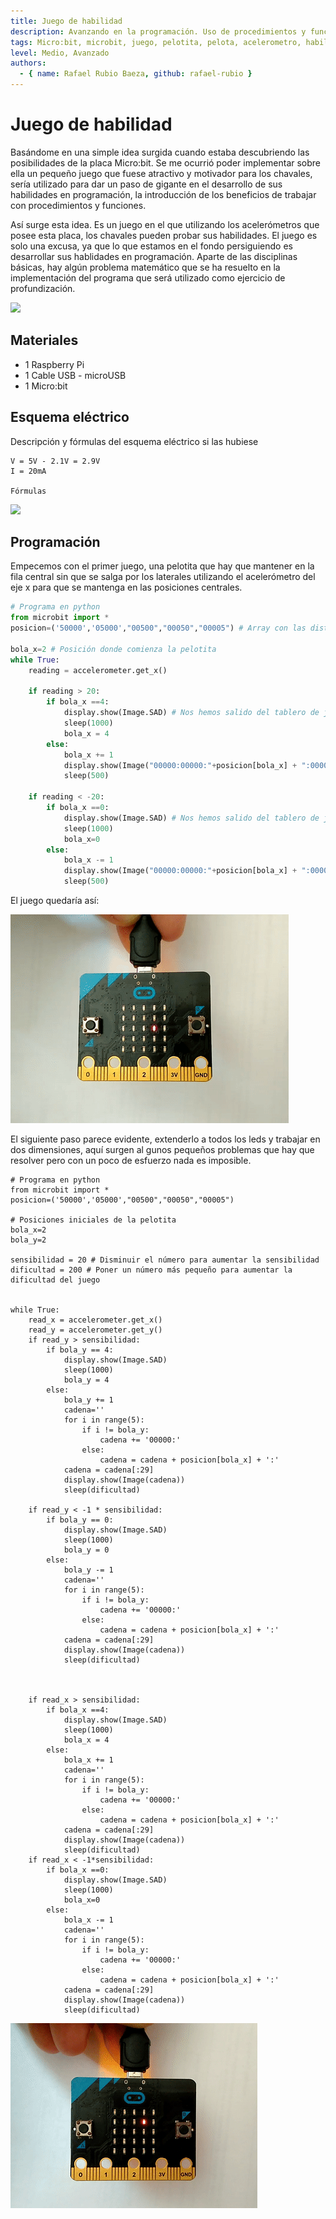 ```yaml
---
title: Juego de habilidad
description: Avanzando en la programación. Uso de procedimientos y funciones. Práctica con los acelerómetros en la placa Micro:bit.
tags: Micro:bit, microbit, juego, pelotita, pelota, acelerometro, habilidad
level: Medio, Avanzado
authors:
  - { name: Rafael Rubio Baeza, github: rafael-rubio }
---
```





# Juego de habilidad

Basándome en una simple idea surgida cuando estaba descubriendo las posibilidades de la placa Micro:bit. Se me ocurrió poder implementar sobre ella un pequeño juego que fuese atractivo y motivador para los chavales, sería utilizado para dar un paso de gigante en el desarrollo de sus habilidades en programación, la introducción de los beneficios de trabajar con procedimientos y funciones. 

Así surge esta idea. Es un juego en el que utilizando los acelerómetros que posee esta placa, los chavales pueden probar sus habilidades. El juego es solo una excusa, ya que lo que estamos en el fondo persiguiendo es desarrollar sus hablidades en programación. Aparte de las disciplinas básicas, hay algún problema matemático que se ha resuelto en la implementación del programa que será utilizado como ejercicio de profundización.







![](practica.gif)

## Materiales

- 1 Raspberry Pi
- 1 Cable USB - microUSB
- 1 Micro:bit

## Esquema eléctrico

Descripción y fórmulas del esquema eléctrico si las hubiese

```
V = 5V - 2.1V = 2.9V
I = 20mA

Fórmulas
```

![](fritzing.png)

## Programación

Empecemos con el primer juego, una pelotita que hay que mantener en la fila central sin que se salga por los laterales utilizando el acelerómetro del eje x para que se mantenga en las posiciones centrales.

```python
# Programa en python
from microbit import *
posicion=('50000','05000',"00500","00050","00005") # Array con las distintas posiciones en las que puede estar la pelotita.

bola_x=2 # Posición donde comienza la pelotita
while True:
    reading = accelerometer.get_x()
    
    if reading > 20:
        if bola_x ==4:
            display.show(Image.SAD) # Nos hemos salido del tablero de juego por la derecha
            sleep(1000)
            bola_x = 4
        else:
            bola_x += 1
            display.show(Image("00000:00000:"+posicion[bola_x] + ":00000:00000"))
            sleep(500)
            
    if reading < -20:
        if bola_x ==0:
            display.show(Image.SAD) # Nos hemos salido del tablero de juego por la izquierda
            sleep(1000)
            bola_x=0
        else:
            bola_x -= 1
            display.show(Image("00000:00000:"+posicion[bola_x] + ":00000:00000"))
            sleep(500)
```
El juego quedaría así:

![](habilidad_lineal.gif)

El siguiente paso parece evidente, extenderlo a todos los leds y trabajar en dos dimensiones, aquí surgen al gunos pequeños problemas que hay que resolver pero con un poco de esfuerzo nada es imposible.

```
# Programa en python
from microbit import *
posicion=('50000','05000',"00500","00050","00005")

# Posiciones iniciales de la pelotita
bola_x=2
bola_y=2

sensibilidad = 20 # Disminuir el número para aumentar la sensibilidad
dificultad = 200 # Poner un número más pequeño para aumentar la dificultad del juego


while True:
    read_x = accelerometer.get_x()
    read_y = accelerometer.get_y()
    if read_y > sensibilidad:
        if bola_y == 4:
            display.show(Image.SAD)
            sleep(1000)
            bola_y = 4
        else:
            bola_y += 1
            cadena=''
            for i in range(5):
                if i != bola_y:
                    cadena += '00000:'
                else:
                    cadena = cadena + posicion[bola_x] + ':'
            cadena = cadena[:29]
            display.show(Image(cadena))
            sleep(dificultad)

    if read_y < -1 * sensibilidad:
        if bola_y == 0:
            display.show(Image.SAD)
            sleep(1000)
            bola_y = 0
        else:
            bola_y -= 1
            cadena=''
            for i in range(5):
                if i != bola_y:
                    cadena += '00000:'
                else:
                    cadena = cadena + posicion[bola_x] + ':'
            cadena = cadena[:29]
            display.show(Image(cadena))
            sleep(dificultad)



    if read_x > sensibilidad:
        if bola_x ==4:
            display.show(Image.SAD)
            sleep(1000)
            bola_x = 4
        else:
            bola_x += 1
            cadena=''
            for i in range(5):
                if i != bola_y:
                    cadena += '00000:'
                else:
                    cadena = cadena + posicion[bola_x] + ':'
            cadena = cadena[:29]
            display.show(Image(cadena))
            sleep(dificultad)
    if read_x < -1*sensibilidad:
        if bola_x ==0:
            display.show(Image.SAD)
            sleep(1000)
            bola_x=0
        else:
            bola_x -= 1
            cadena=''
            for i in range(5):
                if i != bola_y:
                    cadena += '00000:'
                else:
                    cadena = cadena + posicion[bola_x] + ':'
            cadena = cadena[:29]
            display.show(Image(cadena))
            sleep(dificultad)

```

![](habilidad_plano.gif)
